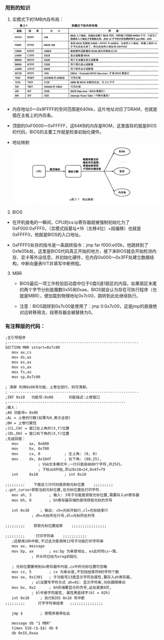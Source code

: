 ### 用到的知识
1. 实模式下的1MB内存布局：
  ![](img/1.png)
  - 内存地址0～0x9FFFF的空间范围是640kb，这片地址对应了DRAM，也就是插在主板上的内存条。
  
  -  顶部的0xF0000～0xFFFFF，这64KB的内存是ROM，这里面存的就是BIOS的代码，BIOS的主要工作就是检查初始化硬件。
  -  地址映射
  ![](img/2.png)

2. BIOS
  - 在开机接电的一瞬间，CPU的cs:ip寄存器就被强制初始化为了0xF000:0xFFF0，（实模式段基址*16（左移4位）+段偏移）也就是0xFFFF0，他就是BIOS的入口地址。
  
  - 0xFFFF0处存的指令是一条跳转指令：jmp far f000:e05b，他跳转到了0xfe05b处，这里是BIOS代码真正开始的地方，接下来BIOS就会开始检测内存、显卡等外设信息，并初始化硬件，在内存0x000～0x3FF处建立数据结构，中断向量表IVT并填写中断例程。

3. MBR
    - BIOS最后一项工作校验启动盘中位于0盘0道1扇区的内容。如果扇区末尾的两个字节分别是魔数0x55和0xaa，BIOS就会认为存在可执行程序（也就是MBR），便加载到物理地址0x7c00，跳转到此处继续执行。
    
    - 注意：BIOS跳转到0x7c00是使用了：jmp 0:0x7c00，这是jmp的直接绝对远转移用法，段寄存器会被替换为0。



### 有注释版的代码：
```
;主引导程序 
;------------------------------------------------------------
SECTION MBR vstart=0x7c00         
   mov ax,cs      
   mov ds,ax
   mov es,ax
   mov ss,ax
   mov fs,ax
   mov sp,0x7c00

; 清屏 利用0x06号功能，上卷全部行，则可清屏。
; -----------------------------------------------------------
;INT 0x10   功能号:0x06	   功能描述:上卷窗口
;------------------------------------------------------
;输入：
;AH 功能号= 0x06
;AL = 上卷的行数(如果为0,表示全部)
;BH = 上卷行属性
;(CL,CH) = 窗口左上角的(X,Y)位置
;(DL,DH) = 窗口右下角的(X,Y)位置
;无返回值：
   mov     ax, 0x600
   mov     bx, 0x700
   mov     cx, 0           ; 左上角: (0, 0)
   mov     dx, 0x184f	   ; 右下角: (80,25),
			   ; VGA文本模式中,一行只能容纳80个字符,共25行。
			   ; 下标从0开始,所以0x18=24,0x4f=79
   int     0x10            ; int 0x10

;;;;;;;;;    下面这三行代码是获取光标位置    ;;;;;;;;;
;.get_cursor获取当前光标位置,在光标位置处打印字符.
   mov ah, 3		; 输入: 3号子功能是获取光标位置,需要存入ah寄存器
   mov bh, 0		; bh寄存器存储的是待获取光标的页号

   int 0x10		; 输出: ch=光标开始行,cl=光标结束行
			; dh=光标所在行号,dl=光标所在列号

;;;;;;;;;    获取光标位置结束    ;;;;;;;;;;;;;;;;

;;;;;;;;;     打印字符串    ;;;;;;;;;;;
   ;还是用10h中断,不过这次是调用13号子功能打印字符串
   mov ax, message 
   mov bp, ax		; es:bp 为串首地址, es此时同cs一致，
			; 开头时已经为sreg初始化

   ; 光标位置要用到dx寄存器中内容,cx中的光标位置可忽略
   mov cx, 5		; cx 为串长度,不包括结束符0的字符个数
   mov ax, 0x1301	; 子功能号13是显示字符及属性,要存入ah寄存器,
			; al设置写字符方式 ah=01: 显示字符串,光标跟随移动
   mov bx, 0x2		; bh存储要显示的页号,此处是第0页,
			; bl中是字符属性, 属性黑底绿字(bl = 02h)
   int 0x10		; 执行BIOS 0x10 号中断
;;;;;;;;;      打字字符串结束	 ;;;;;;;;;;;;;;;

   jmp $		; 使程序悬停在此

   message db "1 MBR"
   times 510-($-$$) db 0
   db 0x55,0xaa

```